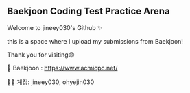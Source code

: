 ## Baekjoon Coding Test Practice Arena

Welcome to jineey030's Github ✨

this is a space where I upload my submissions from Baekjoon!

Thank you for visiting😊

🔗 Baekjoon : https://www.acmicpc.net/

👩‍💻 계정: jineey030, ohyejin030
